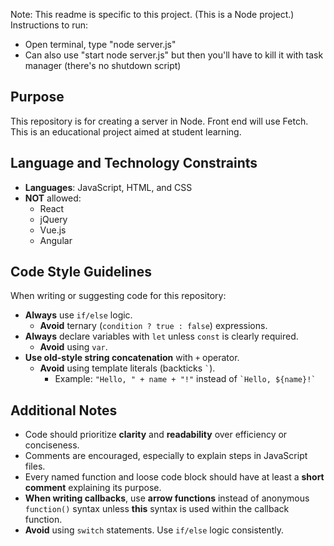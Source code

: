 Note: This readme is specific to this project. (This is a Node project.) 
Instructions to run:
- Open terminal, type "node server.js"
- Can also use "start node server.js" but then you'll have to kill it with task manager (there's no shutdown script)

## Purpose
This repository is for creating a server in Node. Front end will use Fetch. This is an educational project aimed at student learning. 

## Language and Technology Constraints

- **Languages**: JavaScript, HTML, and CSS
- **NOT** allowed:
  - React
  - jQuery
  - Vue.js
  - Angular

## Code Style Guidelines
When writing or suggesting code for this repository:

- **Always** use `if/else` logic.  
  - **Avoid** ternary (`condition ? true : false`) expressions.
- **Always** declare variables with `let` unless `const` is clearly required.  
  - **Avoid** using `var`.
- **Use old-style string concatenation** with `+` operator.  
  - **Avoid** using template literals (backticks `` ` ``).
    - Example: `"Hello, " + name + "!"` instead of `` `Hello, ${name}!` ``

## Additional Notes
- Code should prioritize **clarity** and **readability** over efficiency or conciseness.
- Comments are encouraged, especially to explain steps in JavaScript files.
- Every named function and loose code block should have at least a **short comment** explaining its purpose.
- **When writing callbacks**, use **arrow functions** instead of anonymous `function()` syntax unless **this** syntax is used within the callback function.
- **Avoid** using `switch` statements. Use `if/else` logic consistently.
